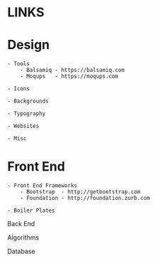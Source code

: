 # LINKS

Design
=======
    - Tools
        - Balsamiq - https://balsamiq.com
        - Moqups   - https://moqups.com

    - Icons

    - Backgrounds

    - Typography

    - Websites

    - Misc

Front End
==========

    - Front End Frameworks
        - Bootstrap  - http://getbootstrap.com
        - Foundation - http://foundation.zurb.com

    - Boiler Plates





Back End

Algorithms

Database
